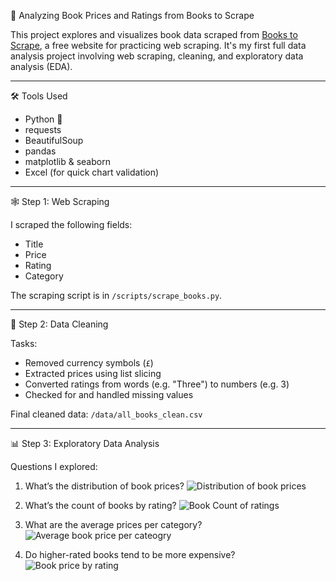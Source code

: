 📘 Analyzing Book Prices and Ratings from Books to Scrape

This project explores and visualizes book data scraped from [Books to Scrape](http://books.toscrape.com), a free website for practicing web scraping. It's my first full data analysis project involving web scraping, cleaning, and exploratory data analysis (EDA).

---

🛠️ Tools Used
- Python 🐍
- requests
- BeautifulSoup
- pandas
- matplotlib & seaborn
- Excel (for quick chart validation)

---

🕸️ Step 1: Web Scraping

I scraped the following fields:
- Title
- Price
- Rating
- Category

The scraping script is in `/scripts/scrape_books.py`.

---

🧼 Step 2: Data Cleaning

Tasks:
- Removed currency symbols (`£`)
- Extracted prices using list slicing
- Converted ratings from words (e.g. "Three") to numbers (e.g. 3)
- Checked for and handled missing values

Final cleaned data: `/data/all_books_clean.csv`

---

📊 Step 3: Exploratory Data Analysis

Questions I explored:
1. What’s the distribution of book prices?
![Distribution of book prices](https://github.com/user-attachments/assets/0df677f8-bcd3-4319-9e54-970d98145f1b)
2. What’s the count of books by rating?
   ![Book Count of ratings](https://github.com/user-attachments/assets/51c16ed7-c76d-40ab-b02f-e37043278022)

3. What are the average prices per category?
   ![Average book price per cateogry](https://github.com/user-attachments/assets/3f198d9c-dd4b-4cc4-9fd9-6b2e96e341e1)

4. Do higher-rated books tend to be more expensive?
   ![Book price by rating](https://github.com/user-attachments/assets/4f066272-f8c7-467a-ab00-da275a5adf34)





